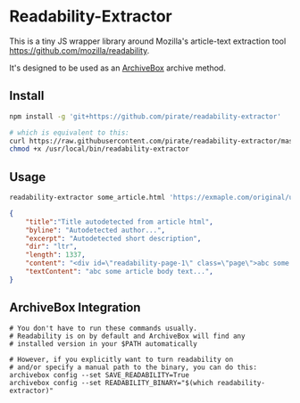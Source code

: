 # Readability-Extractor

This is a tiny JS wrapper library around Mozilla's article-text extraction tool https://github.com/mozilla/readability.

It's designed to be used as an [ArchiveBox](https://github.com/pirate/ArchiveBox) archive method.

## Install

```bash
npm install -g 'git+https://github.com/pirate/readability-extractor'

# which is equivalent to this:
curl https://raw.githubusercontent.com/pirate/readability-extractor/master/readability-extractor > /usr/local/bin/readability-extractor
chmod +x /usr/local/bin/readability-extractor
```

## Usage
```bash
readability-extractor some_article.html 'https://exmaple.com/original/url/some/article.html' > some_article.json
```
```json
{
    "title":"Title autodetected from article html",
    "byline": "Autodetected author...",
    "excerpt": "Autodetected short description",
    "dir": "ltr",
    "length": 1337,
    "content": "<div id=\"readability-page-1\" class=\"page\">abc some article body text...</div>",
    "textContent": "abc some article body text...",
}
```

## ArchiveBox Integration
``` 
# You don't have to run these commands usually.
# Readability is on by default and ArchiveBox will find any 
# installed version in your $PATH automatically

# However, if you explicitly want to turn readability on
# and/or specify a manual path to the binary, you can do this:
archivebox config --set SAVE_READABILITY=True
archivebox config --set READABILITY_BINARY="$(which readability-extractor)"
```
